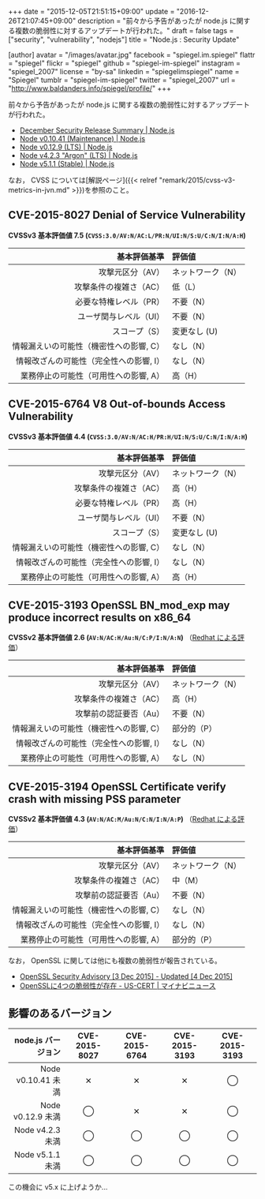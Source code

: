 +++
date = "2015-12-05T21:51:15+09:00"
update = "2016-12-26T21:07:45+09:00"
description = "前々から予告があったが node.js に関する複数の脆弱性に対するアップデートが行われた。"
draft = false
tags = ["security", "vulnerability", "nodejs"]
title = "Node.js : Security Update"

[author]
  avatar = "/images/avatar.jpg"
  facebook = "spiegel.im.spiegel"
  flattr = "spiegel"
  flickr = "spiegel"
  github = "spiegel-im-spiegel"
  instagram = "spiegel_2007"
  license = "by-sa"
  linkedin = "spiegelimspiegel"
  name = "Spiegel"
  tumblr = "spiegel-im-spiegel"
  twitter = "spiegel_2007"
  url = "http://www.baldanders.info/spiegel/profile/"
+++

前々から予告があったが node.js に関する複数の脆弱性に対するアップデートが行われた。

- [December Security Release Summary | Node.js](https://nodejs.org/en/blog/vulnerability/december-2015-security-releases/)
- [Node v0.10.41 (Maintenance) | Node.js](https://nodejs.org/en/blog/release/v0.10.41/)
- [Node v0.12.9 (LTS) | Node.js](https://nodejs.org/en/blog/release/v0.12.9/)
- [Node v4.2.3 "Argon" (LTS) | Node.js](https://nodejs.org/en/blog/release/v4.2.3/)
- [Node v5.1.1 (Stable) | Node.js](https://nodejs.org/en/blog/release/v5.1.1/)

なお， CVSS については[解説ページ]({{< relref "remark/2015/cvss-v3-metrics-in-jvn.md" >}})を参照のこと。

## CVE-2015-8027 Denial of Service Vulnerability

**CVSSv3 基本評価値 7.5 (`CVSS:3.0/AV:N/AC:L/PR:N/UI:N/S:U/C:N/I:N/A:H`)**

| 基本評価基準                            | 評価値            |
|----------------------------------------:|:------------------|
| 攻撃元区分（AV）                        | ネットワーク（N） |
| 攻撃条件の複雑さ（AC）                  | 低（L）           |
| 必要な特権レベル（PR）                  | 不要（N）         |
| ユーザ関与レベル（UI）                  | 不要（N）         |
| スコープ（S）                           | 変更なし (U)      |
| 情報漏えいの可能性（機密性への影響, C） | なし（N）         |
| 情報改ざんの可能性（完全性への影響, I） | なし（N）         |
| 業務停止の可能性（可用性への影響, A）   | 高（H）           |

## CVE-2015-6764 V8 Out-of-bounds Access Vulnerability

**CVSSv3 基本評価値 4.4 (`CVSS:3.0/AV:N/AC:H/PR:H/UI:N/S:U/C:N/I:N/A:H`)**

| 基本評価基準                            | 評価値            |
|----------------------------------------:|:------------------|
| 攻撃元区分（AV）                        | ネットワーク（N） |
| 攻撃条件の複雑さ（AC）                  | 高（H）           |
| 必要な特権レベル（PR）                  | 高（H）           |
| ユーザ関与レベル（UI）                  | 不要（N）         |
| スコープ（S）                           | 変更なし (U)      |
| 情報漏えいの可能性（機密性への影響, C） | なし（N）         |
| 情報改ざんの可能性（完全性への影響, I） | なし（N）         |
| 業務停止の可能性（可用性への影響, A）   | 高（H）           |

## CVE-2015-3193 OpenSSL BN_mod_exp may produce incorrect results on x86_64

**CVSSv2 基本評価値 2.6 (`AV:N/AC:H/Au:N/C:P/I:N/A:N`)**
（[Redhat による評価](https://access.redhat.com/security/cve/cve-2015-3193)）

| 基本評価基準                            | 評価値            |
|----------------------------------------:|:------------------|
| 攻撃元区分（AV）                        | ネットワーク（N） |
| 攻撃条件の複雑さ（AC）                  | 高（H）           |
| 攻撃前の認証要否（Au）                  | 不要（N）         |
| 情報漏えいの可能性（機密性への影響, C） | 部分的（P）       |
| 情報改ざんの可能性（完全性への影響, I） | なし（N）         |
| 業務停止の可能性（可用性への影響, A）   | なし（N）         |

## CVE-2015-3194 OpenSSL Certificate verify crash with missing PSS parameter

**CVSSv2 基本評価値 4.3 (`AV:N/AC:M/Au:N/C:N/I:N/A:P`)**
（[Redhat による評価](https://access.redhat.com/security/cve/cve-2015-3194)）

| 基本評価基準                            | 評価値            |
|----------------------------------------:|:------------------|
| 攻撃元区分（AV）                        | ネットワーク（N） |
| 攻撃条件の複雑さ（AC）                  | 中（M）           |
| 攻撃前の認証要否（Au）                  | 不要（N）         |
| 情報漏えいの可能性（機密性への影響, C） | なし（N）         |
| 情報改ざんの可能性（完全性への影響, I） | なし（N）         |
| 業務停止の可能性（可用性への影響, A）   | 部分的（P）       |

なお， OpenSSL に関しては他にも複数の脆弱性が報告されている。

- [OpenSSL Security Advisory [3 Dec 2015] - Updated [4 Dec 2015]](http://openssl.org/news/secadv/20151203.txt)
- [OpenSSLに4つの脆弱性が存在 - US-CERT | マイナビニュース](http://news.mynavi.jp/news/2015/12/05/124/)

## 影響のあるバージョン

| node.js バージョン | CVE-2015-8027 | CVE-2015-6764 | CVE-2015-3193 | CVE-2015-3193 |
|-------------------:|:-------------:|:-------------:|:-------------:|:-------------:|
| Node v0.10.41 未満 | ✕            | ✕            | ✕            | ◯            |
| Node v0.12.9 未満  | ◯            | ✕            | ✕            | ◯            |
| Node v4.2.3 未満   | ◯            | ◯            | ◯            | ◯            |
| Node v5.1.1 未満   | ◯            | ◯            | ◯            | ◯            |

この機会に v5.x に上げようか...
